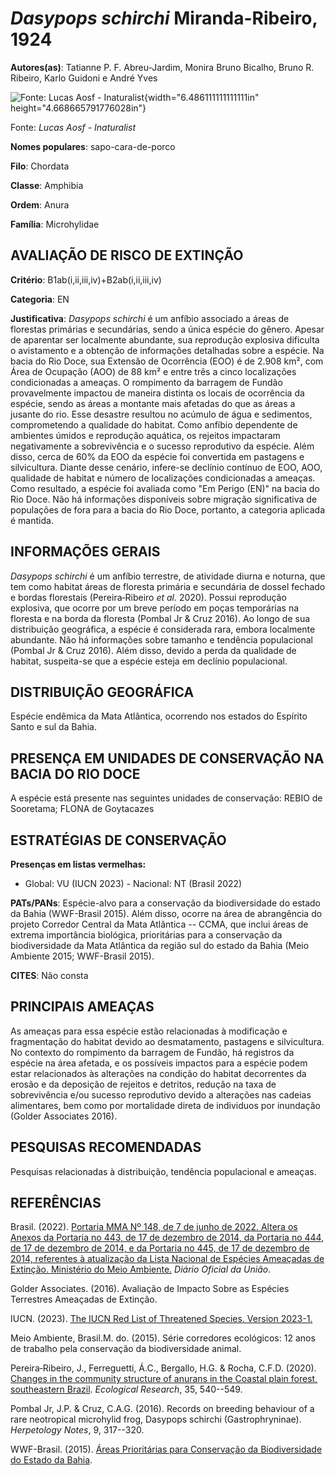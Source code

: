 # *Dasypops schirchi* Miranda-Ribeiro, 1924

**Autores(as)**: Tatianne P. F. Abreu-Jardim, Monira Bruno Bicalho, Bruno R. Ribeiro, Karlo Guidoni e André Yves

![Fonte: Lucas Aosf - Inaturalist](media/rId20.png){width="6.486111111111111in" height="4.668665791776028in"}

Fonte: *Lucas Aosf - Inaturalist*

**Nomes populares**: sapo-cara-de-porco

**Filo**: Chordata

**Classe**: Amphibia

**Ordem**: Anura

**Família**: Microhylidae

## AVALIAÇÃO DE RISCO DE EXTINÇÃO

**Critério**: B1ab(i,ii,iii,iv)+B2ab(i,ii,iii,iv)

**Categoria**: EN

**Justificativa**: *Dasypops schirchi* é um anfíbio associado a áreas de florestas primárias e secundárias, sendo a única espécie do gênero.  Apesar de aparentar ser localmente abundante, sua reprodução explosiva dificulta o avistamento e a obtenção de informações detalhadas sobre a espécie. Na bacia do Rio Doce, sua Extensão de Ocorrência (EOO) é de 2.908 km², com Área de Ocupação (AOO) de 88 km² e entre três a cinco localizações condicionadas a ameaças. O rompimento da barragem de Fundão provavelmente impactou de maneira distinta os locais de ocorrência da espécie, sendo as áreas a montante mais afetadas do que as áreas a jusante do rio. Esse desastre resultou no acúmulo de água e sedimentos, comprometendo a qualidade do habitat. Como anfíbio dependente de ambientes úmidos e reprodução aquática, os rejeitos impactaram negativamente a sobrevivência e o sucesso reprodutivo da espécie. Além disso, cerca de 60% da EOO da espécie foi convertida
em pastagens e silvicultura. Diante desse cenário, infere-se declínio contínuo de EOO, AOO, qualidade de habitat e número de localizações condicionadas a ameaças. Como resultado, a espécie foi avaliada como "Em Perigo (EN)" na bacia do Rio Doce. Não há informações disponíveis sobre migração significativa de populações de fora para a bacia do Rio Doce, portanto, a categoria aplicada é mantida.

## INFORMAÇÕES GERAIS

*Dasypops schirchi* é um anfíbio terrestre, de atividade diurna e noturna, que tem como habitat áreas de floresta primária e secundária de dossel fechado e bordas florestais (Pereira‐Ribeiro *et al.* 2020).  Possui reprodução explosiva, que ocorre por um breve período em poças temporárias na floresta e na borda da floresta (Pombal Jr & Cruz 2016).  Ao longo de sua distribuição geográfica, a espécie é considerada rara, embora localmente abundante. Não há informações sobre tamanho e tendência populacional (Pombal Jr & Cruz 2016). Além disso, devido a perda da qualidade de habitat, suspeita-se que a espécie esteja em declínio populacional.

## DISTRIBUIÇÃO GEOGRÁFICA

Espécie endêmica da Mata Atlântica, ocorrendo nos estados do Espírito Santo e sul da Bahia.

## PRESENÇA EM UNIDADES DE CONSERVAÇÃO NA BACIA DO RIO DOCE

A espécie está presente nas seguintes unidades de conservação: REBIO de Sooretama; FLONA de Goytacazes

## ESTRATÉGIAS DE CONSERVAÇÃO

**Presenças em listas vermelhas:**

-   Global: VU (IUCN 2023) -   Nacional: NT (Brasil 2022)

**PATs/PANs**: Espécie-alvo para a conservação da biodiversidade do estado da Bahia (WWF-Brasil 2015). Além disso, ocorre na área de abrangência do projeto Corredor Central da Mata Atlântica -- CCMA, que inclui áreas de extrema importância biológica, prioritárias para a conservação da biodiversidade da Mata Atlântica da região sul do estado da Bahia (Meio Ambiente 2015; WWF-Brasil 2015).

**CITES**: Não consta

## PRINCIPAIS AMEAÇAS

As ameaças para essa espécie estão relacionadas à modificação e fragmentação do habitat devido ao desmatamento, pastagens e silvicultura. No contexto do rompimento da barragem de Fundão, há registros da espécie na área afetada, e os possíveis impactos para a espécie podem estar relacionados às alterações na condição do habitat decorrentes da erosão e da deposição de rejeitos e detritos, redução na taxa de sobrevivência e/ou sucesso reprodutivo devido a alterações nas cadeias alimentares, bem como por mortalidade direta de individuos por inundação (Golder Associates 2016).

## PESQUISAS RECOMENDADAS

Pesquisas relacionadas à distribuição, tendência populacional e ameaças.

## REFERÊNCIAS

Brasil. (2022). [Portaria MMA Nº 148, de 7 de junho de 2022. Altera os Anexos da Portaria no 443, de 17 de dezembro de 2014, da Portaria no 444, de 17 de dezembro de 2014, e da Portaria no 445, de 17 de dezembro de 2014, referentes à atualização da Lista Nacional de Espécies Ameaçadas de Extinção. Ministério do Meio Ambiente.](https://in.gov.br/en/web/dou/-/portaria-mma-n-148-de-7-de-junho-de-2022-406272733) *Diário Oficial da União*.

Golder Associates. (2016). Avaliação de Impacto Sobre as Espécies Terrestres Ameaçadas de Extinção.

IUCN. (2023). [The IUCN Red List of Threatened Species. Version 2023-1.](https://www.iucnredlist.org.)

Meio Ambiente, Brasil.M. do. (2015). Série corredores ecológicos: 12 anos de trabalho pela conservação da biodiversidade animal.

Pereira‐Ribeiro, J., Ferreguetti, Á.C., Bergallo, H.G. & Rocha, C.F.D.  (2020). [Changes in the community structure of anurans in the Coastal plain forest, southeastern Brazil](https://doi.org/10.1111/1440-1703.12108). *Ecological Research*, 35, 540--549.

Pombal Jr, J.P. & Cruz, C.A.G. (2016). Records on breeding behaviour of a rare neotropical microhylid frog, Dasypops schirchi (Gastrophryninae).  *Herpetology Notes*, 9, 317--320.

WWF-Brasil. (2015). [Áreas Prioritárias para Conservação da Biodiversidade do Estado da Bahia](hhtp://paisagem.wwf.org.br/projeto.php?id=16).
